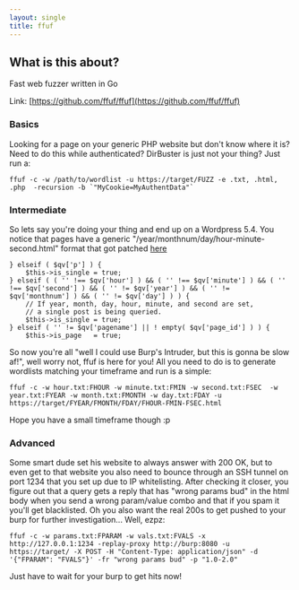 ```yaml
---
layout: single
title: ffuf
---
```


## What is this about?
Fast web fuzzer written in Go

Link: [https://github.com/ffuf/ffuf](https://github.com/ffuf/ffuf)

### Basics
Looking for a page on your generic PHP website but don't know where it is? Need to do this while authenticated? DirBuster is just not your thing? Just run a:
```
ffuf -c -w /path/to/wordlist -u https://target/FUZZ -e .txt, .html, .php  -recursion -b `"MyCookie=MyAuthentData"`
```


### Intermediate
So lets say you're doing your thing and end up on a Wordpress 5.4. You notice that pages have a generic "/year/monthnum/day/hour-minute-second.html" format that got patched [here](https://core.trac.wordpress.org/changeset/47635/)
```
} elseif ( $qv['p'] ) {
	$this->is_single = true;
} elseif ( ( '' !== $qv['hour'] ) && ( '' !== $qv['minute'] ) && ( '' !== $qv['second'] ) && ( '' != $qv['year'] ) && ( '' != $qv['monthnum'] ) && ( '' != $qv['day'] ) ) {
	// If year, month, day, hour, minute, and second are set,
	// a single post is being queried.
	$this->is_single = true;
} elseif ( '' != $qv['pagename'] || ! empty( $qv['page_id'] ) ) {
	$this->is_page   = true;

```
So now you're all "well I could use Burp's Intruder, but this is gonna be slow af!", well worry not, ffuf is here for you! All you need to do is to generate wordlists matching your timeframe and run is a simple:
```
ffuf -c -w hour.txt:FHOUR -w minute.txt:FMIN -w second.txt:FSEC  -w year.txt:FYEAR -w month.txt:FMONTH -w day.txt:FDAY -u https://target/FYEAR/FMONTH/FDAY/FHOUR-FMIN-FSEC.html
```
Hope you have a small timeframe though :p


### Advanced
Some smart dude set his website to always answer with 200 OK, but to even get to that website you also need to bounce through an SSH tunnel on port 1234 that you set up due to IP whitelisting.
After checking it closer, you figure out that a query gets a reply that has "wrong params bud" in the html body when you send a wrong param/value combo and that if you spam it you'll get blacklisted. Oh you also want the real 200s to get pushed to your burp for further investigation... Well, ezpz:
```
ffuf -c -w params.txt:FPARAM -w vals.txt:FVALS -x http://127.0.0.1:1234 -replay-proxy http://burp:8080 -u https://target/ -X POST -H "Content-Type: application/json" -d '{"FPARAM": "FVALS"}' -fr "wrong params bud" -p "1.0-2.0"
```
Just have to wait for your burp to get hits now!

